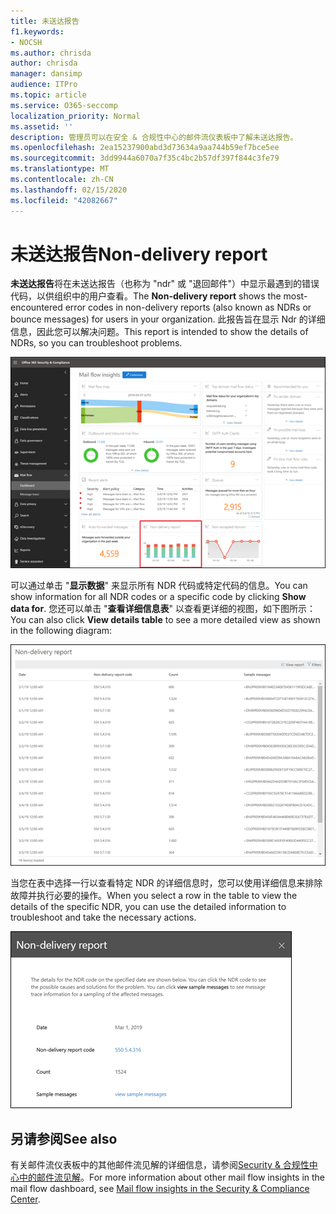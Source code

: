 ```yaml
---
title: 未送达报告
f1.keywords:
- NOCSH
ms.author: chrisda
author: chrisda
manager: dansimp
audience: ITPro
ms.topic: article
ms.service: O365-seccomp
localization_priority: Normal
ms.assetid: ''
description: 管理员可以在安全 & 合规性中心的邮件流仪表板中了解未送达报告。
ms.openlocfilehash: 2ea15237900abd3d73634a9aa744b59ef7bce5ee
ms.sourcegitcommit: 3dd9944a6070a7f35c4bc2b57df397f844c3fe79
ms.translationtype: MT
ms.contentlocale: zh-CN
ms.lasthandoff: 02/15/2020
ms.locfileid: "42082667"
---
```

# <a name="non-delivery-report"></a><span data-ttu-id="5eb9d-103">未送达报告</span><span class="sxs-lookup"><span data-stu-id="5eb9d-103">Non-delivery report</span></span>

<span data-ttu-id="5eb9d-104">**未送达报告**将在未送达报告（也称为 "ndr" 或 "退回邮件"）中显示最遇到的错误代码，以供组织中的用户查看。</span><span class="sxs-lookup"><span data-stu-id="5eb9d-104">The **Non-delivery report** shows the most-encountered error codes in non-delivery reports (also known as NDRs or bounce messages) for users in your organization.</span></span> <span data-ttu-id="5eb9d-105">此报告旨在显示 Ndr 的详细信息，因此您可以解决问题。</span><span class="sxs-lookup"><span data-stu-id="5eb9d-105">This report is intended to show the details of NDRs, so you can troubleshoot problems.</span></span>

![安全 & 合规性中心的邮件流仪表板中的未送达报告](../../media/non-delivery-report-selected.png)

<span data-ttu-id="5eb9d-107">可以通过单击 "**显示数据**" 来显示所有 NDR 代码或特定代码的信息。</span><span class="sxs-lookup"><span data-stu-id="5eb9d-107">You can show information for all NDR codes or a specific code by clicking **Show data for**.</span></span> <span data-ttu-id="5eb9d-108">您还可以单击 "**查看详细信息表**" 以查看更详细的视图，如下图所示：</span><span class="sxs-lookup"><span data-stu-id="5eb9d-108">You can also click **View details table** to see a more detailed view as shown in the following diagram:</span></span>

![未送达报告中的查看详细信息表](../../media/non-delivery-report-view-details-table.png)

<span data-ttu-id="5eb9d-110">当您在表中选择一行以查看特定 NDR 的详细信息时，您可以使用详细信息来排除故障并执行必要的操作。</span><span class="sxs-lookup"><span data-stu-id="5eb9d-110">When you select a row in the table to view the details of the specific NDR, you can use the detailed information to troubleshoot and take the necessary actions.</span></span>

![在未送达报告的详细信息表中选择一行](../../media/non-delivery-report-details-table-select-row.png)

## <a name="see-also"></a><span data-ttu-id="5eb9d-112">另请参阅</span><span class="sxs-lookup"><span data-stu-id="5eb9d-112">See also</span></span>

<span data-ttu-id="5eb9d-113">有关邮件流仪表板中的其他邮件流见解的详细信息，请参阅[Security & 合规性中心中的邮件流见解](mail-flow-insights-v2.md)。</span><span class="sxs-lookup"><span data-stu-id="5eb9d-113">For more information about other mail flow insights in the mail flow dashboard, see [Mail flow insights in the Security & Compliance Center](mail-flow-insights-v2.md).</span></span>

